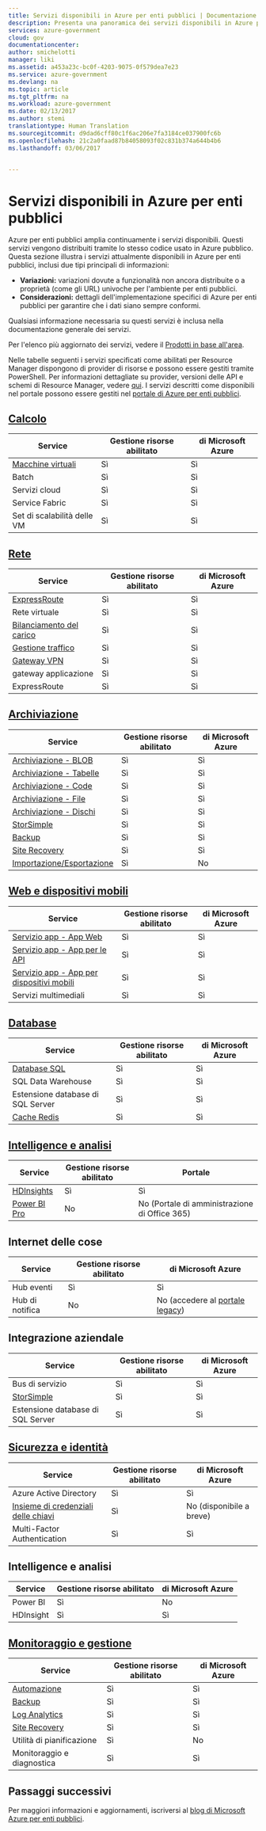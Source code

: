 ```yaml
---
title: Servizi disponibili in Azure per enti pubblici | Documentazione Microsoft
description: Presenta una panoramica dei servizi disponibili in Azure per enti pubblici
services: azure-government
cloud: gov
documentationcenter: 
author: smichelotti
manager: liki
ms.assetid: a453a23c-bc0f-4203-9075-0f579dea7e23
ms.service: azure-government
ms.devlang: na
ms.topic: article
ms.tgt_pltfrm: na
ms.workload: azure-government
ms.date: 02/13/2017
ms.author: stemi
translationtype: Human Translation
ms.sourcegitcommit: d9dad6cff80c1f6ac206e7fa3184ce037900fc6b
ms.openlocfilehash: 21c2a0faad87b84058093f02c831b374a644b4b6
ms.lasthandoff: 03/06/2017


---
```

# <a name="available-services-on-azure-government"></a>Servizi disponibili in Azure per enti pubblici
Azure per enti pubblici amplia continuamente i servizi disponibili.  Questi servizi vengono distribuiti tramite lo stesso codice usato in Azure pubblico.  Questa sezione illustra i servizi attualmente disponibili in Azure per enti pubblici, inclusi due tipi principali di informazioni:

* **Variazioni:** variazioni dovute a funzionalità non ancora distribuite o a proprietà (come gli URL) univoche per l'ambiente per enti pubblici.  
* **Considerazioni:** dettagli dell'implementazione specifici di Azure per enti pubblici per garantire che i dati siano sempre conformi.

Qualsiasi informazione necessaria su questi servizi è inclusa nella documentazione generale dei servizi.

Per l'elenco più aggiornato dei servizi, vedere il [Prodotti in base all'area](https://azure.microsoft.com/regions/services/). 

Nelle tabelle seguenti i servizi specificati come abilitati per Resource Manager dispongono di provider di risorse e possono essere gestiti tramite PowerShell. Per informazioni dettagliate su provider, versioni delle API e schemi di Resource Manager, vedere [qui](../azure-resource-manager/resource-manager-supported-services.md). I servizi descritti come disponibili nel portale possono essere gestiti nel [portale di Azure per enti pubblici](https://portal.azure.us/). 


## <a name="computedocumentation-government-computemd"></a>[Calcolo](documentation-government-compute.md)

| Service | Gestione risorse abilitato | di Microsoft Azure |
| --- | --- | --- |
| [Macchine virtuali](documentation-government-compute.md#virtual-machines) | Sì | Sì |
| Batch | Sì | Sì |
| Servizi cloud | Sì | Sì |
| Service Fabric | Sì | Sì |
| Set di scalabilità delle VM | Sì | Sì |


## <a name="networkingdocumentation-government-networkingmd"></a>[Rete](documentation-government-networking.md)

| Service | Gestione risorse abilitato | di Microsoft Azure |
| --- | --- | --- |
| [ExpressRoute](documentation-government-networking.md#expressroute-private-connectivity) | Sì | Sì |
| Rete virtuale | Sì | Sì |
| [Bilanciamento del carico](documentation-government-networking.md#support-for-load-balancer) | Sì | Sì |
| [Gestione traffico](documentation-government-networking.md#support-for-traffic-manger) | Sì | Sì |
| [Gateway VPN](documentation-government-networking.md#support-for-vpn-gateway) | Sì | Sì |
| gateway applicazione | Sì | Sì |
| ExpressRoute | Sì | Sì |



## <a name="storagedocumentation-government-services-storagemd"></a>[Archiviazione](documentation-government-services-storage.md)

| Service | Gestione risorse abilitato | di Microsoft Azure |
| --- | --- | --- |
| [Archiviazione - BLOB](documentation-government-services-storage.md#azure-storage) | Sì | Sì |
| [Archiviazione - Tabelle](documentation-government-services-storage.md#azure-storage) | Sì | Sì |
| [Archiviazione - Code](documentation-government-services-storage.md#azure-storage) | Sì | Sì |
| [Archiviazione - File](documentation-government-services-storage.md#azure-storage) | Sì | Sì |
| [Archiviazione - Dischi](documentation-government-services-storage.md#azure-storage) | Sì | Sì |
| [StorSimple](documentation-government-services-storage.md) | Sì | Sì |
| [Backup](documentation-government-services-storage.md#azure-storage) | Sì | Sì |
| [Site Recovery](documentation-government-services-storage.md#azure-storage) | Sì | Sì |
| [Importazione/Esportazione](documentation-government-services-storage.md#azure-storage) | Sì | No |



## <a name="web--mobiledocumentation-government-services-webandmobilemd"></a>[Web e dispositivi mobili](documentation-government-services-webandmobile.md)

| Service | Gestione risorse abilitato | di Microsoft Azure |
| --- | --- | --- |
| [Servizio app - App Web](documentation-government-services-webandmobile.md#app-services) | Sì | Sì |
| [Servizio app - App per le API](documentation-government-services-webandmobile.md#app-services) | Sì | Sì |
| [Servizio app - App per dispositivi mobili](documentation-government-services-webandmobile.md#app-services) | Sì | Sì |
| Servizi multimediali | Sì | Sì |


## <a name="databasesdocumentation-government-services-databasemd"></a>[Database](documentation-government-services-database.md)

| Service | Gestione risorse abilitato | di Microsoft Azure |
| --- | --- | --- |
| [Database SQL](documentation-government-services-database.md#sql-database) | Sì | Sì |
| SQL Data Warehouse | Sì | Sì |
| Estensione database di SQL Server | Sì | Sì |
| [Cache Redis](documentation-government-services-database.md#azure-redis-cache) | Sì | Sì |


## <a name="intelligence--analyticsdocumentation-government-services-intelligenceandanalyticsmd"></a>[Intelligence e analisi](documentation-government-services-intelligenceandanalytics.md)

| Service | Gestione risorse abilitato | Portale |
| --- | --- | --- |
| [HDInsights](documentation-government-services-intelligenceandanalytics.md#hdinsight) | Sì | Sì |
| [Power BI Pro](documentation-government-services-intelligenceandanalytics.md#power-bi) | No | No (Portale di amministrazione di Office 365) |


## <a name="internet-of-things-iot"></a>Internet delle cose

| Service | Gestione risorse abilitato | di Microsoft Azure |
| --- | --- | --- |
| Hub eventi | Sì | Sì |
| Hub di notifica | No | No (accedere al [portale legacy](https://manage.windowsazure.us/)) |


## <a name="enterprise-integration"></a>Integrazione aziendale

| Service | Gestione risorse abilitato | di Microsoft Azure |
| --- | --- | --- |
| Bus di servizio | Sì | Sì |
| [StorSimple](documentation-government-services-storage.md) | Sì | Sì |
| Estensione database di SQL Server | Sì | Sì |



## <a name="security--identitydocumentation-government-services-securityandidentitymd"></a>[Sicurezza e identità](documentation-government-services-securityandidentity.md)

| Service | Gestione risorse abilitato | di Microsoft Azure |
| --- | --- | --- |
| Azure Active Directory | Sì | Sì |
| [Insieme di credenziali delle chiavi](documentation-government-services-securityandidentity.md#key-vault) | Sì | No (disponibile a breve) |
| Multi-Factor Authentication | Sì | Sì |


## <a name="intelligence--analytics"></a>Intelligence e analisi

| Service | Gestione risorse abilitato | di Microsoft Azure |
| --- | --- | --- |
| Power BI | Sì | No |
| HDInsight | Sì | Sì |



## <a name="monitoring--managementdocumentation-government-services-monitoringandmanagementmd"></a>[Monitoraggio e gestione](documentation-government-services-monitoringandmanagement.md)

| Service | Gestione risorse abilitato | di Microsoft Azure |
| --- | --- | --- |
| [Automazione](documentation-government-services-monitoringandmanagement.md#automation) | Sì | Sì |
| [Backup](documentation-government-services-backup.md) | Sì | Sì |
| [Log Analytics](documentation-government-services-monitoringandmanagement.md#log-analytics) | Sì | Sì |
| [Site Recovery](documentation-government-services-monitoringandmanagement.md#site-recovery) | Sì | Sì |
| Utilità di pianificazione | Sì | No |
| Monitoraggio e diagnostica | Sì | Sì |




## <a name="next-steps"></a>Passaggi successivi
Per maggiori informazioni e aggiornamenti, iscriversi al [blog di Microsoft Azure per enti pubblici](https://blogs.msdn.microsoft.com/azuregov/).


